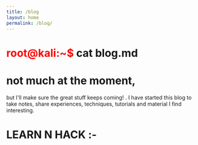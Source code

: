 ```yaml
---
title: /blog
layout: home
permalink: /blog/
---
```


# <span style="color: red;">root@kali:~$</span> cat blog.md
# not much at the moment,
but I'll make sure the great stuff keeps coming!
<span style="color: black;">.</span>
I have started this blog to take notes, share experiences, techniques, tutorials and material I find interesting.

# LEARN N HACK :-
